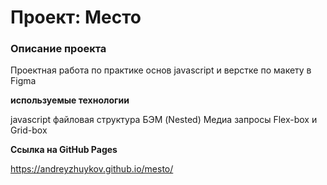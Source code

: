 # Проект: Место

### Описание проекта

Проектная работа по практике основ javascript и верстке по макету в Figma 

**используемые технологии**

javascript
файловая структура БЭМ (Nested)
Медиа запросы 
Flex-box и Grid-box

**Cсылка на GitHub Pages**

https://andreyzhuykov.github.io/mesto/

